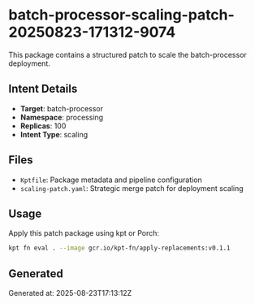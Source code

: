 # batch-processor-scaling-patch-20250823-171312-9074

This package contains a structured patch to scale the batch-processor deployment.

## Intent Details
- **Target**: batch-processor
- **Namespace**: processing  
- **Replicas**: 100
- **Intent Type**: scaling

## Files
- `Kptfile`: Package metadata and pipeline configuration
- `scaling-patch.yaml`: Strategic merge patch for deployment scaling

## Usage
Apply this patch package using kpt or Porch:

```bash
kpt fn eval . --image gcr.io/kpt-fn/apply-replacements:v0.1.1
```

## Generated
Generated at: 2025-08-23T17:13:12Z
